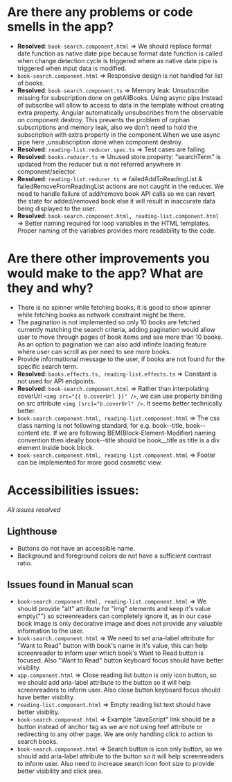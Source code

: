 # Are there any problems or code smells in the app?

- __Resolved__: `book-search.component.html` => We should replace format date function as native date pipe because format date function is called when change detection cycle is triggered where as native date pipe is triggered when input data is modified.
- `book-search.component.html` => Responsive design is not handled for list of books.
- __Resolved__: `book-search.component.ts` => Memory leak: Unsubscribe missing for subscription done on getAllBooks. Using async pipe Instead of subscribe will allow to access to data in the template without creating extra property. Angular automatically unsubscribes from the observable on component destroy. This prevents the problem of orphan subscriptions and memory leak, also we don't need to hold the subscription with extra property in the component.When we use async pipe here ,unsubscription done when component destroy.
- __Resolved__: `reading-list.reducer.spec.ts` => Test cases are failing
- __Resolved__: `books.reducer.ts` => Unused store property: "searchTerm" is updated from the reducer but is not referred anywhere in component/selector.
- __Resolved__: `reading-list.reducer.ts` => failedAddToReadingList & failedRemoveFromReadingList actions are not caught in the reducer. We need to handle failure of add/remove book API calls so we can revert the state for added/removed book else it will result in inaccurate data being displayed to the user.
- __Resolved__: `book-search.component.html, reading-list.component.html` => Better naming required for loop variables in the HTML templates. Proper naming of the variables provides more readability to the code.

# Are there other improvements you would make to the app? What are they and why?

- There is no spinner while fetching books, it is good to show spinner while fetching books as network constraint might be there.
- The pagination is not implemented so only 10 books are fetched currently matching the search criteria, adding pagination would allow user to move through pages of book items and see more than 10 books. As an option to pagination we can also add infinite loading feature where user can scroll as per need to see more books.
- Provide informational message to the user, if books are not found for the specific search term.
- __Resolved__: `books.effects.ts, reading-list.effects.ts` => Constant is not used for API endpoints.
- __Resolved__: `book-search.component.html` => Rather than  interpolating coverUrl `<img src="{{ b.coverUrl }}" />`, we can use property binding on src attribute `<img [src]="b.coverUrl" />`. It seems better technically better.
- `book-search.component.html, reading-list.component.html` => The css class naming is not following standard, for e.g. book--title, book--content etc. If we are following BEM(Block-Element-Modifier) naming convention then ideally book--title should be book__title as title is a div element inside book block.
- `book-search.component.html, reading-list.component.html` => Footer can be implemented for more good cosmetic view.
# Accessibilities issues:

_All issues resolved_

## Lighthouse

- Buttons do not have an accessible name.
- Background and foreground colors do not have a sufficient contrast ratio.

## Issues found in Manual scan

- `book-search.component.html, reading-list.component.html` => We should provide "alt" attribute for "img" elements and keep it's value empty("") so screenreaders can completely ignore it, as in our case book image is only decorative image and does not provide any valuable information to the user.
- `book-search.component.html` => We need to set aria-label attribute for "Want to Read" button with book's name in it's value, this can help screenreader to inform user which book's Want to Read button is focused. Also "Want to Read" button keyboard focus should have better visiblity.
- `app.component.html` => Close reading list button is only icon button, so we should add aria-label attribute to the button so it will help screenreaders to inform user. Also close button keyboard focus should have better visiblity.
- `reading-list.component.html` => Empty reading list text should have better visiblity.
- `book-search.component.html` => Example "JavaScript" link should be a button instead of anchor tag as we are not using href attribute or redirecting to any other page. We are only handling click to action to search books.
- `book-search.component.html` => Search button is icon only button, so we should add aria-label attribute to the button so it will help screenreaders to inform user. Also need to increase search icon font size to provide better visibility and click area.
